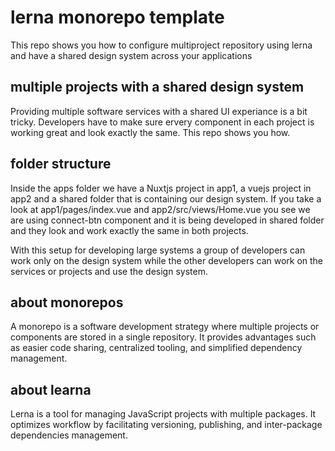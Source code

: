# lerna monorepo template

This repo shows you how to configure multiproject repository using lerna and have a shared design system across your applications

## multiple projects with a shared design system
Providing multiple software services with a shared UI experiance is a bit tricky. Developers have to make sure ervery component in each project is working great and look exactly the same. This repo shows you how.


## folder structure
Inside the apps folder we have a Nuxtjs project in app1, a vuejs project in app2 and a shared folder that is containing our design system.
If you take a look at app1/pages/index.vue and app2/src/views/Home.vue you see we are using connect-btn component and it is being developed
in shared folder and they look and work exactly the same in both projects.

With this setup for developing large systems a group of developers can work only on the design system while the other developers can work on the services or projects and use the design system.

## about monorepos
A monorepo is a software development strategy where multiple projects or components are stored in a single repository. It provides advantages such as easier code sharing, centralized tooling, and simplified dependency management.

## about learna
Lerna is a tool for managing JavaScript projects with multiple packages. It optimizes workflow by facilitating versioning, publishing, and inter-package dependencies management.

